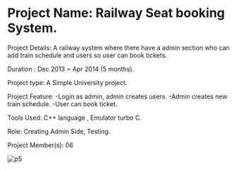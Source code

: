 # Project  Name:	Railway Seat booking System.

Project Details: A railway system where there have a admin section who can add train schedule and users so user can book tickets.

Duration : Dec 2013 ~ Apr 2014 (5 months).

Project type: A Simple University project.

Project  Feature: 
-Login as admin, admin creates users.
-Admin creates new train schedule.
-User can book ticket.

Tools Used: C++ language , Emulator turbo C.

Role: Creating Admin Side, Testing.

Project Member(s): 06

![p5](https://user-images.githubusercontent.com/13907747/42888593-653e2386-8aca-11e8-9e93-d28e2577aa1d.jpg)
